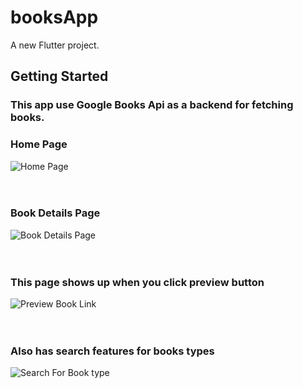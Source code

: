 # booksApp

A new Flutter project.

## Getting Started

<div>
  <h3>This app use Google Books Api as a backend for fetching books.</h3>
</div>


<div>
  <h3>Home Page</h3>
  <img src="https://github.com/mahmoudashraf01/BookApps/assets/126792022/94f535be-a233-4893-a582-f59d98174663" alt="Home Page">
</div>
<br><br>

<div>
  <h3>Book Details Page</h3>
  <img src="https://github.com/mahmoudashraf01/BookApps/assets/126792022/16a8d03b-1038-4204-b685-c16b5eb18742" alt="Book Details Page">  
</div>
<br><br>

<div>
  <h3>This page shows up when you click preview button</h3>
  <img src="https://github.com/mahmoudashraf01/BookApps/assets/126792022/02508bc5-5a7a-4a9c-95c2-fe77aaba71bd" alt="Preview Book Link">
</div>
<br><br>

<div>
  <h3>Also has search features for books types</h3>
  <img src="https://github.com/user-attachments/assets/b5ad3832-7473-4cf5-8b60-b22ec4576afe" alt="Search For Book type ">
</div>
<br><br>
